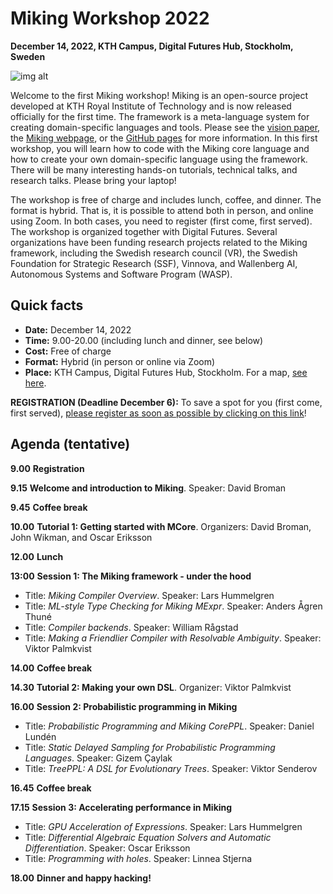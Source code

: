 # Miking Workshop 2022

**December 14, 2022, KTH Campus, Digital Futures Hub, Stockholm, Sweden**

![img alt](/img/background.jpg)

Welcome to the first Miking workshop! Miking is an open-source project developed at KTH Royal Institute of Technology and is now released officially for the first time. The framework is a meta-language system for creating domain-specific languages and tools. Please see the [vision paper](https://people.kth.se/~dbro/papers/broman-2019-miking-vision.pdf), the [Miking webpage](https://miking.org/), or the [GitHub pages](https://github.com/miking-lang) for more information. In this first workshop, you will learn how to code with the Miking core language and how to create your own domain-specific language using the framework. There will be many interesting hands-on tutorials, technical talks, and research talks. Please bring your laptop!

The workshop is free of charge and includes lunch, coffee, and dinner. The format is hybrid. That is, it is possible to attend both in person, and online using Zoom. In both cases, you need to register (first come, first served). The workshop is organized together with Digital Futures. Several organizations have been funding research projects related to the Miking framework, including the Swedish research council (VR), the Swedish Foundation for Strategic Research (SSF), Vinnova, and Wallenberg AI, Autonomous Systems and Software Program (WASP).

## Quick facts


* **Date:** December 14, 2022
* **Time:** 9.00-20.00 (including lunch and dinner, see below)
* **Cost:** Free of charge
* **Format:** Hybrid (in person or online via Zoom)
* **Place:** KTH Campus, Digital Futures Hub, Stockholm. For a map, [see here](https://www.digitalfutures.kth.se/contact/how-to-get-here/).

**REGISTRATION (Deadline December 6):** To save a spot for you (first come, first served), [please register as soon as possible by clicking on this link](https://www.kth.se/form/miking-workshop-2022)!


## Agenda (tentative)
**9.00** **Registration**

**9.15** **Welcome and introduction to Miking**. Speaker: David Broman

**9.45** **Coffee break**

**10.00** **Tutorial 1: Getting started with MCore**.
  Organizers: David Broman, John Wikman, and Oscar Eriksson

**12.00** **Lunch**

**13:00** **Session 1: The Miking framework - under the hood**

* Title: *Miking Compiler Overview*. Speaker: Lars Hummelgren
* Title: *ML-style Type Checking for Miking MExpr*. Speaker: Anders Ågren Thuné
* Title: *Compiler backends*. Speaker: William Rågstad
* Title: *Making a Friendlier Compiler with Resolvable Ambiguity*. Speaker: Viktor Palmkvist

**14.00** **Coffee break**

**14.30** **Tutorial 2: Making your own DSL**. Organizer: Viktor Palmkvist

**16.00** **Session 2: Probabilistic programming in Miking**

 * Title: *Probabilistic Programming and Miking CorePPL*. Speaker: Daniel Lundén
 * Title: *Static Delayed Sampling for Probabilistic Programming Languages*. Speaker: Gizem Çaylak
 * Title: *TreePPL: A DSL for Evolutionary Trees*. Speaker: Viktor Senderov

**16.45** **Coffee break**

**17.15** **Session 3: Accelerating performance in Miking**

 * Title: *GPU Acceleration of Expressions*. Speaker: Lars Hummelgren
 * Title: *Differential Algebraic Equation Solvers and Automatic Differentiation*. Speaker: Oscar Eriksson
 * Title: *Programming with holes*. Speaker: Linnea Stjerna

**18.00** **Dinner and happy hacking!**

